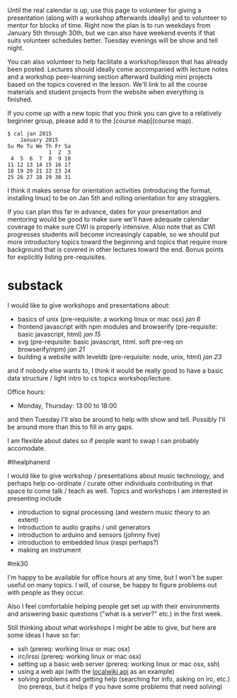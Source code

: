 Until the real calendar is up, use this page to volunteer for giving a presentation (along with a workshop afterwards ideally) and to volunteer to mentor for blocks of time. Right now the plan is to run weekdays from January 5th through 30th, but we can also have weekend events if that suits volunteer schedules better. Tuesday evenings will be show and tell night.

You can also volunteer to help facilitate a workshop/lesson that has already been posted. Lectures should ideally come accompanied with lecture notes and a workshop peer-learning section afterward building mini projects based on the topics covered in the lesson. We'll link to all the course materials and student projects from the website when everything is finished.

If you come up with a new topic that you think you can give to a relatively beginner group, please add it to the [course map](course map).

```
$ cal jan 2015
    January 2015      
Su Mo Tu We Th Fr Sa  
             1  2  3  
 4  5  6  7  8  9 10  
11 12 13 14 15 16 17  
18 19 20 21 22 23 24  
25 26 27 28 29 30 31  
```

I think it makes sense for orientation activities (introducing the format, installing linux) to be on Jan 5th and rolling orientation for any stragglers.

If you can plan this far in advance, dates for your presentation and mentoring would be good to make sure we'll have adequate calendar coverage to make sure CWI is properly intensive. Also note that as CWI progresses students will become increasingly capable, so we should put more introductory topics toward the beginning and topics that require more background that is covered in other lectures toward the end. Bonus points for explicitly listing pre-requisites.

# substack

I would like to give workshops and presentations about:

* basics of unix (pre-requisite: a working linux or mac osx) *jan 6*
* frontend javascript with npm modules and browserify (pre-requisite: basic javascript, html) *jan 15*
* svg (pre-requisite: basic javascript, html. soft pre-req on browserify/npm) *jan 21*
* building a website with leveldb (pre-requisite: node, unix, html) *jan 23*

and if nobody else wants to, I think it would be really good to have a basic data structure / light intro to cs topics workshop/lecture.

Office hours:

* Monday, Thursday: 13:00 to 18:00

and then Tuesday I'll also be around to help with show and tell. Possibly I'll be around more than this to fill in any gaps.

I am flexible about dates so if people want to swap I can probably accomodate.

#thealphanerd

I would like to give workshop / presentations about music technology, and perhaps help co-ordinate / curate other individuals contributing in that space to come talk / teach as well.  Topics and workshops I am interested in presenting include

* introduction to signal processing (and western music theory to an extent)
* introduction to audio graphs / unit generators
* introduction to arduino and sensors (johnny five)
* introduction to embedded linux (raspi perhaps?)
* making an instrument

#mk30

I'm happy to be available for office hours at any time, but I won't be super useful on many topics. I will, of course, be happy to figure problems out with people as they occur.

Also I feel comfortable helping people get set up with their environments and answering basic questions ("what is a server?" etc.) in the first week.

Still thinking about what workshops I might be able to give, but here are some ideas I have so far:

* ssh (prereq: working linux or mac osx)
* irc/irssi (prereq: working linux or mac osx)
* setting up a basic web server (prereq: working linux or mac osx, ssh)
* using a web api (with the [localwiki api](https://localwiki.org/main/API_Documentation) as an example)
* solving problems and getting help (searching for info, asking on irc, etc.) (no prereqs, but it helps if you have some problems that need solving)